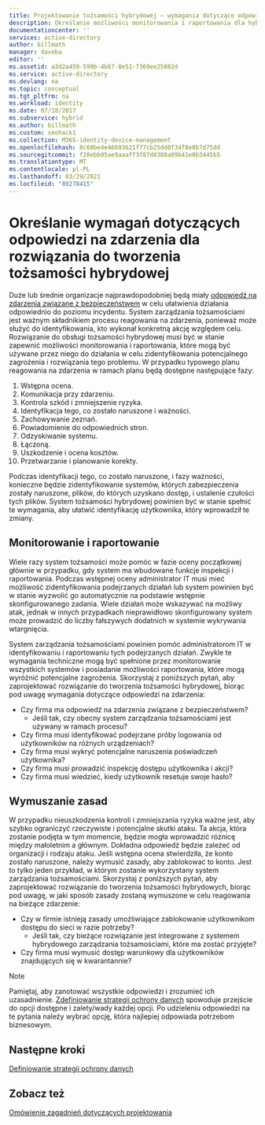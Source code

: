 ```yaml
---
title: Projektowanie tożsamości hybrydowej — wymagania dotyczące odpowiedzi na zdarzenia Azure | Microsoft Docs
description: Określanie możliwości monitorowania i raportowania dla hybrydowego rozwiązania do obsługi tożsamości, które może zostać użyte przez niego do podjęcia działań w celu zidentyfikowania potencjalnych zagrożeń i ich ograniczenia
documentationcenter: ''
services: active-directory
author: billmath
manager: daveba
editor: ''
ms.assetid: a3d2a459-599b-4b67-8e51-7369ee25082d
ms.service: active-directory
ms.devlang: na
ms.topic: conceptual
ms.tgt_pltfrm: na
ms.workload: identity
ms.date: 07/18/2017
ms.subservice: hybrid
ms.author: billmath
ms.custom: seohack1
ms.collection: M365-identity-device-management
ms.openlocfilehash: 8c68be4e46693621f77cb25dd8f34f8e0b7d75dd
ms.sourcegitcommit: f28ebb95ae9aaaff3f87d8388a09b41e0b3445b5
ms.translationtype: MT
ms.contentlocale: pl-PL
ms.lasthandoff: 03/29/2021
ms.locfileid: "89278415"
---
```

# <a name="determine-incident-response-requirements-for-your-hybrid-identity-solution"></a>Określanie wymagań dotyczących odpowiedzi na zdarzenia dla rozwiązania do tworzenia tożsamości hybrydowej
Duże lub średnie organizacje najprawdopodobniej będą miały [odpowiedź na zdarzenia związane z bezpieczeństwem](/previous-versions/tn-archive/cc700825(v=technet.10)) w celu ułatwienia działania odpowiednio do poziomu incydentu. System zarządzania tożsamościami jest ważnym składnikiem procesu reagowania na zdarzenia, ponieważ może służyć do identyfikowania, kto wykonał konkretną akcję względem celu. Rozwiązanie do obsługi tożsamości hybrydowej musi być w stanie zapewnić możliwości monitorowania i raportowania, które mogą być używane przez niego do działania w celu zidentyfikowania potencjalnego zagrożenia i rozwiązania tego problemu. W przypadku typowego planu reagowania na zdarzenia w ramach planu będą dostępne następujące fazy:

1. Wstępna ocena.
2. Komunikacja przy zdarzeniu.
3. Kontrola szkód i zmniejszenie ryzyka.
4. Identyfikacja tego, co zostało naruszone i ważności.
5. Zachowywanie zeznań.
6. Powiadomienie do odpowiednich stron.
7. Odzyskiwanie systemu.
8. Łączoną.
9. Uszkodzenie i ocena kosztów.
10. Przetwarzanie i planowanie korekty.

Podczas identyfikacji tego, co zostało naruszone, i fazy ważności, konieczne będzie zidentyfikowanie systemów, których zabezpieczenia zostały naruszone, plików, do których uzyskano dostęp, i ustalenie czułości tych plików. System tożsamości hybrydowej powinien być w stanie spełnić te wymagania, aby ułatwić identyfikację użytkownika, który wprowadził te zmiany. 

## <a name="monitoring-and-reporting"></a>Monitorowanie i raportowanie
Wiele razy system tożsamości może pomóc w fazie oceny początkowej głównie w przypadku, gdy system ma wbudowane funkcje inspekcji i raportowania. Podczas wstępnej oceny administrator IT musi mieć możliwość zidentyfikowania podejrzanych działań lub system powinien być w stanie wyzwolić go automatycznie na podstawie wstępnie skonfigurowanego zadania. Wiele działań może wskazywać na możliwy atak, jednak w innych przypadkach nieprawidłowo skonfigurowany system może prowadzić do liczby fałszywych dodatnich w systemie wykrywania wtargnięcia. 

System zarządzania tożsamościami powinien pomóc administratorom IT w identyfikowaniu i raportowaniu tych podejrzanych działań. Zwykle te wymagania techniczne mogą być spełnione przez monitorowanie wszystkich systemów i posiadanie możliwości raportowania, które mogą wyróżnić potencjalne zagrożenia. Skorzystaj z poniższych pytań, aby zaprojektować rozwiązanie do tworzenia tożsamości hybrydowej, biorąc pod uwagę wymagania dotyczące odpowiedzi na zdarzenia:

* Czy firma ma odpowiedź na zdarzenia związane z bezpieczeństwem?
  * Jeśli tak, czy obecny system zarządzania tożsamościami jest używany w ramach procesu?
* Czy firma musi identyfikować podejrzane próby logowania od użytkowników na różnych urządzeniach?
* Czy firma musi wykryć potencjalne naruszenia poświadczeń użytkownika?
* Czy firma musi prowadzić inspekcję dostępu użytkownika i akcji?
* Czy firma musi wiedzieć, kiedy użytkownik resetuje swoje hasło?

## <a name="policy-enforcement"></a>Wymuszanie zasad
W przypadku nieuszkodzenia kontroli i zmniejszania ryzyka ważne jest, aby szybko ograniczyć rzeczywiste i potencjalne skutki ataku. Ta akcja, która zostanie podjęta w tym momencie, będzie mogła wprowadzić różnicę między małoletnim a głównym. Dokładna odpowiedź będzie zależeć od organizacji i rodzaju ataku. Jeśli wstępna ocena stwierdziła, że konto zostało naruszone, należy wymusić zasady, aby zablokować to konto. Jest to tylko jeden przykład, w którym zostanie wykorzystany system zarządzania tożsamościami. Skorzystaj z poniższych pytań, aby zaprojektować rozwiązanie do tworzenia tożsamości hybrydowych, biorąc pod uwagę, w jaki sposób zasady zostaną wymuszone w celu reagowania na bieżące zdarzenie:

* Czy w firmie istnieją zasady umożliwiające zablokowanie użytkownikom dostępu do sieci w razie potrzeby?
  * Jeśli tak, czy bieżące rozwiązanie jest integrowane z systemem hybrydowego zarządzania tożsamościami, które ma zostać przyjęte?
* Czy firma musi wymusić dostęp warunkowy dla użytkowników znajdujących się w kwarantannie? 

> [!NOTE]
> Pamiętaj, aby zanotować wszystkie odpowiedzi i zrozumieć ich uzasadnienie. [Zdefiniowanie strategii ochrony danych](plan-hybrid-identity-design-considerations-data-protection-strategy.md) spowoduje przejście do opcji dostępne i zalety/wady każdej opcji.  Po udzieleniu odpowiedzi na te pytania należy wybrać opcję, która najlepiej odpowiada potrzebom biznesowym.
> 
> 

## <a name="next-steps"></a>Następne kroki
[Definiowanie strategii ochrony danych](plan-hybrid-identity-design-considerations-data-protection-strategy.md)

## <a name="see-also"></a>Zobacz też
[Omówienie zagadnień dotyczących projektowania](plan-hybrid-identity-design-considerations-overview.md)